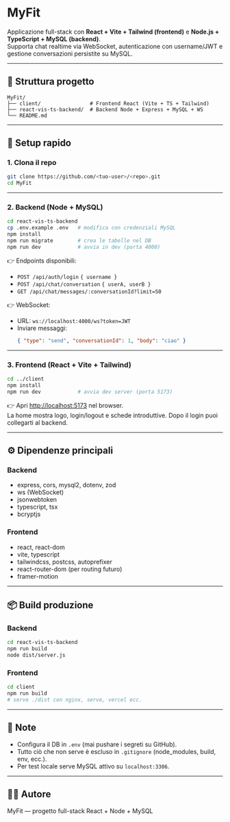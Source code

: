 # MyFit

Applicazione full-stack con **React + Vite + Tailwind (frontend)** e **Node.js + TypeScript + MySQL (backend)**.  
Supporta chat realtime via WebSocket, autenticazione con username/JWT e gestione conversazioni persistite su MySQL.

---

## 📂 Struttura progetto

```
MyFit/
├── client/                # Frontend React (Vite + TS + Tailwind)
├── react-vis-ts-backend/  # Backend Node + Express + MySQL + WS
└── README.md
```

---

## 🚀 Setup rapido

### 1. Clona il repo
```bash
git clone https://github.com/<tuo-user>/<repo>.git
cd MyFit
```

---

### 2. Backend (Node + MySQL)

```bash
cd react-vis-ts-backend
cp .env.example .env   # modifica con credenziali MySQL
npm install
npm run migrate        # crea le tabelle nel DB
npm run dev            # avvia in dev (porta 4000)
```

👉 Endpoints disponibili:
- `POST /api/auth/login` `{ username }`
- `POST /api/chat/conversation` `{ userA, userB }`
- `GET /api/chat/messages/:conversationId?limit=50`

👉 WebSocket:
- URL: `ws://localhost:4000/ws?token=JWT`
- Inviare messaggi:
  ```json
  { "type": "send", "conversationId": 1, "body": "ciao" }
  ```

---

### 3. Frontend (React + Vite + Tailwind)

```bash
cd ../client
npm install
npm run dev            # avvia dev server (porta 5173)
```

👉 Apri [http://localhost:5173](http://localhost:5173) nel browser.  
La home mostra logo, login/logout e schede introduttive. Dopo il login puoi collegarti al backend.

---

## ⚙️ Dipendenze principali

### Backend
- express, cors, mysql2, dotenv, zod
- ws (WebSocket)
- jsonwebtoken
- typescript, tsx
- bcryptjs

### Frontend
- react, react-dom
- vite, typescript
- tailwindcss, postcss, autoprefixer
- react-router-dom (per routing futuro)
- framer-motion

---

## 📦 Build produzione

### Backend
```bash
cd react-vis-ts-backend
npm run build
node dist/server.js
```

### Frontend
```bash
cd client
npm run build
# serve ./dist con nginx, serve, vercel ecc.
```

---

## 📝 Note
- Configura il DB in `.env` (mai pushare i segreti su GitHub).
- Tutto ciò che non serve è escluso in `.gitignore` (node_modules, build, env, ecc.).
- Per test locale serve MySQL attivo su `localhost:3306`.

---

## 👨‍💻 Autore
MyFit — progetto full-stack React + Node + MySQL
